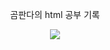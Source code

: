 <p text align="center">
곰판다의 html 공부 기록
</p>

<p text align="center">
<a href=https://parkcoding98.tistory.com/category/%EC%BD%94%EB%94%A9%EA%B3%B5%EB%B6%80/html>
<img src="https://img.shields.io/badge/티스토리-FF5722?style=flat-square&logo=blogger&logoColor=white"/>
</a>
</p>
